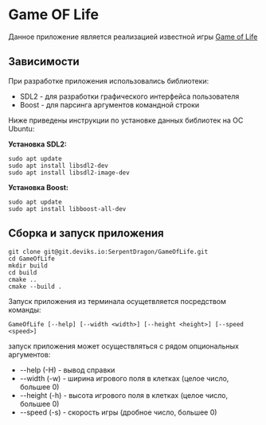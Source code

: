 # Game OF Life

Данное приложение является реализацией известной игры [Game of Life](https://ru.wikipedia.org/wiki/Игра_«Жизнь»)

## Зависимости

При разработке приложения использовались библиотеки:
* SDL2 - для разработки графического интерфейса пользователя
* Boost - для парсинга аргументов командной строки

Ниже приведены инструкции по установке данных библиотек на ОС Ubuntu:

<b>Установка SDL2:</b>
```
sudo apt update
sudo apt install libsdl2-dev
sudo apt install libsdl2-image-dev
```

<b>Установка Boost:</b>
```
sudo apt update
sudo apt install libboost-all-dev
```

## Сборка и запуск приложения
```
git clone git@git.deviks.io:SerpentDragon/GameOfLife.git
cd GameOfLife
mkdir build
cd build
cmake ..
cmake --build .
```

Запуск приложения из терминала осущетвляется посредством команды:
```
GameOfLife [--help] [--width <width>] [--height <height>] [--speed <speed>]
```
запуск приложения может осуществляться с рядом опциональных аргументов:  
* --help (-H) - вывод справки   
* --width (-w) - ширина игрового поля в клетках (целое число, большее 0)
* --height (-h) - высота игрового поля в клетках (целое число, большее 0)
* --speed (-s) - скорость игры (дробное число, большее 0)
